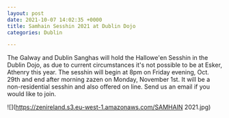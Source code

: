 ```yaml
---
layout: post
date: 2021-10-07 14:02:35 +0000
title: Samhain Sesshin 2021 at Dublin Dojo
categories: Dublin

---
```

The Galway and Dublin Sanghas will hold the Hallowe'en Sesshin in the Dublin Dojo, as due to current circumstances it's not possible to  be at Esker, Athenry this year. The sesshin will begin at 8pm on Friday evening, Oct. 29th and end after morning zazen on Monday, November 1st. It will be a non-residential sesshin and also offered on line. Send us an email if you would like to join.

![](https://zenireland.s3.eu-west-1.amazonaws.com/SAMHAIN 2021.jpg)
